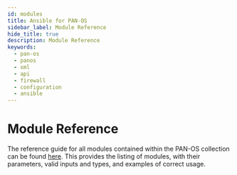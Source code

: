 ```yaml
---
id: modules
title: Ansible for PAN-OS
sidebar_label: Module Reference
hide_title: true
description: Module Reference
keywords:
  - pan-os
  - panos
  - xml
  - api
  - firewall
  - configuration
  - ansible
---
```


# Module Reference

The reference guide for all modules contained within the PAN-OS collection can be found [here](https://galaxy.ansible.com/ui/repo/published/paloaltonetworks/panos/docs). This provides the listing of modules, with their parameters, valid inputs and types, and examples of correct usage.
